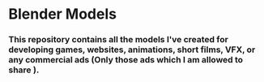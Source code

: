 # Blender Models 
### This repository contains all the models I've created for developing games, websites, animations, short films, VFX, or any commercial ads  (Only those ads which I am allowed to share ).
